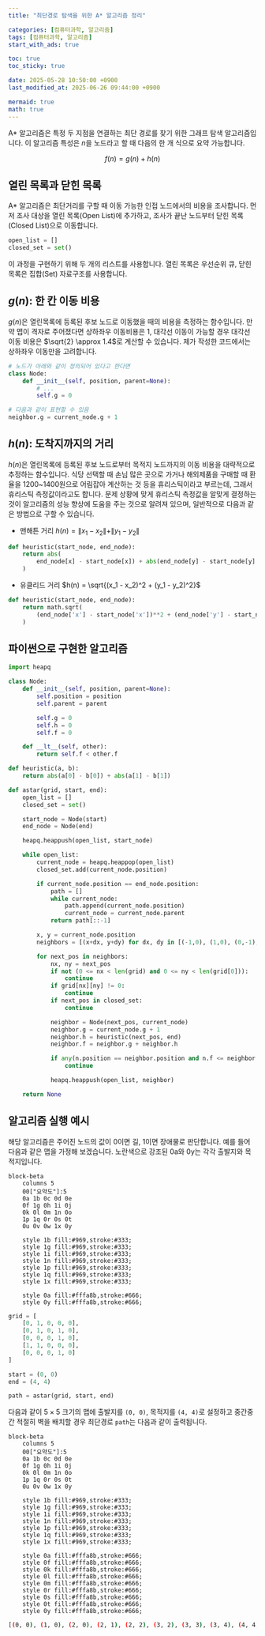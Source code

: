 ```yaml
---
title: "최단경로 탐색을 위한 A* 알고리즘 정리"

categories: [컴퓨터과학, 알고리즘]
tags: [컴퓨터과학, 알고리즘]
start_with_ads: true

toc: true
toc_sticky: true

date: 2025-05-28 10:50:00 +0900
last_modified_at: 2025-06-26 09:44:00 +0900

mermaid: true
math: true
---
```


A* 알고리즘은 특정 두 지점을 연결하는 최단 경로를 찾기 위한 그래프 탐색 알고리즘입니다. 이 알고리즘 특성은 $n$을 노드라고 할 때 다음의 한 개 식으로 요약 가능합니다.

$$
f(n) = g(n) + h(n)
$$

## **열린 목록과 닫힌 목록**

A* 알고리즘은 최단거리를 구할 때 이동 가능한 인접 노드에서의 비용을 조사합니다. 먼저 조사 대상을 열린 목록(Open List)에 추가하고, 조사가 끝난 노드부터 닫힌 목록(Closed List)으로 이동합니다.

```python
open_list = []
closed_set = set()
```

이 과정을 구현하기 위해 두 개의 리스트를 사용합니다. 열린 목록은 우선순위 큐, 닫힌 목록은 집합(Set) 자료구조를 사용합니다.

## **$g(n)$: 한 칸 이동 비용**

$g(n)$은 열린목록에 등록된 후보 노드로 이동했을 때의 비용을 측정하는 함수입니다. 만약 맵이 격자로 주어졌다면 상하좌우 이동비용은 $1$, 대각선 이동이 가능할 경우 대각선 이동 비용은 $\sqrt{2} \approx 1.4$로 계산할 수 있습니다. 제가 작성한 코드에서는 상하좌우 이동만을 고려합니다.

```python
# 노드가 아래와 같이 정의되어 있다고 한다면
class Node:
    def __init__(self, position, parent=None):
        # ...
        self.g = 0

# 다음과 같이 표현할 수 있음
neighbor.g = current_node.g + 1
```

## **$h(n)$: 도착지까지의 거리**

$h(n)$은 열린목록에 등록된 후보 노드로부터 목적지 노드까지의 이동 비용을 대략적으로 추정하는 함수입니다. 식당 선택할 때 손님 많은 곳으로 가거나 해외제품을 구매할 때 환율을 1200~1400원으로 어림잡아 계산하는 것 등을 휴리스틱이라고 부르는데, 그래서 휴리스틱 측정값이라고도 합니다. 문제 상황에 맞게 휴리스틱 측정값을 알맞게 결정하는 것이 알고리즘의 성능 향상에 도움을 주는 것으로 알려져 있으며, 일반적으로 다음과 같은 방법으로 구할 수 있습니다.

- 맨해튼 거리 $h(n) = \|x_1 - x_2\| + \|y_1 - y_2\|$
```python
def heuristic(start_node, end_node):
    return abs(
        end_node[x] - start_node[x]) + abs(end_node[y] - start_node[y]
    )
```
- 유클리드 거리 $h(n) = \sqrt{(x_1 - x_2)^2 + (y_1 - y_2)^2}$
```python
def heuristic(start_node, end_node):
    return math.sqrt(
        (end_node['x'] - start_node['x'])**2 + (end_node['y'] - start_node['y'])**2
    )
```

## **파이썬으로 구현한 알고리즘**

```python
import heapq

class Node:
    def __init__(self, position, parent=None):
        self.position = position
        self.parent = parent

        self.g = 0
        self.h = 0
        self.f = 0

    def __lt__(self, other):
        return self.f < other.f

def heuristic(a, b):
    return abs(a[0] - b[0]) + abs(a[1] - b[1])

def astar(grid, start, end):
    open_list = []
    closed_set = set()

    start_node = Node(start)
    end_node = Node(end)

    heapq.heappush(open_list, start_node)

    while open_list:
        current_node = heapq.heappop(open_list)
        closed_set.add(current_node.position)

        if current_node.position == end_node.position:
            path = []
            while current_node:
                path.append(current_node.position)
                current_node = current_node.parent
            return path[::-1]

        x, y = current_node.position
        neighbors = [(x+dx, y+dy) for dx, dy in [(-1,0), (1,0), (0,-1), (0,1)]]

        for next_pos in neighbors:
            nx, ny = next_pos
            if not (0 <= nx < len(grid) and 0 <= ny < len(grid[0])):
                continue
            if grid[nx][ny] != 0:
                continue
            if next_pos in closed_set:
                continue

            neighbor = Node(next_pos, current_node)
            neighbor.g = current_node.g + 1
            neighbor.h = heuristic(next_pos, end)
            neighbor.f = neighbor.g + neighbor.h

            if any(n.position == neighbor.position and n.f <= neighbor.f for n in open_list):
                continue

            heapq.heappush(open_list, neighbor)

    return None
```

## **알고리즘 실행 예시**

해당 알고리즘은 주어진 노드의 값이 $0$이면 길, $1$이면 장애물로 판단합니다. 예를 들어 다음과 같은 맵을 가정해 보겠습니다. 노란색으로 강조된 0a와 0y는 각각 출발지와 목적지입니다.

```mermaid
block-beta
    columns 5
    00["요약도"]:5
    0a 1b 0c 0d 0e
    0f 1g 0h 1i 0j
    0k 0l 0m 1n 0o
    1p 1q 0r 0s 0t
    0u 0v 0w 1x 0y

    style 1b fill:#969,stroke:#333;
    style 1g fill:#969,stroke:#333;
    style 1i fill:#969,stroke:#333;
    style 1n fill:#969,stroke:#333;
    style 1p fill:#969,stroke:#333;
    style 1q fill:#969,stroke:#333;
    style 1x fill:#969,stroke:#333;
    
    style 0a fill:#fffa8b,stroke:#666;
    style 0y fill:#fffa8b,stroke:#666;
```

```python
grid = [
    [0, 1, 0, 0, 0],
    [0, 1, 0, 1, 0],
    [0, 0, 0, 1, 0],
    [1, 1, 0, 0, 0],
    [0, 0, 0, 1, 0]
]

start = (0, 0)
end = (4, 4)

path = astar(grid, start, end)
```

다음과 같이 $5 \times 5$ 크기의 맵에 출발지를 `(0, 0)`, 목적지를 `(4, 4)`로 설정하고 중간중간 적절히 벽을 배치할 경우 최단경로 `path`는 다음과 같이 출력됩니다.

```mermaid
block-beta
    columns 5
    00["요약도"]:5
    0a 1b 0c 0d 0e
    0f 1g 0h 1i 0j
    0k 0l 0m 1n 0o
    1p 1q 0r 0s 0t
    0u 0v 0w 1x 0y

    style 1b fill:#969,stroke:#333;
    style 1g fill:#969,stroke:#333;
    style 1i fill:#969,stroke:#333;
    style 1n fill:#969,stroke:#333;
    style 1p fill:#969,stroke:#333;
    style 1q fill:#969,stroke:#333;
    style 1x fill:#969,stroke:#333;

    style 0a fill:#fffa8b,stroke:#666;
    style 0f fill:#fffa8b,stroke:#666;
    style 0k fill:#fffa8b,stroke:#666;
    style 0l fill:#fffa8b,stroke:#666;
    style 0m fill:#fffa8b,stroke:#666;
    style 0r fill:#fffa8b,stroke:#666;
    style 0s fill:#fffa8b,stroke:#666;
    style 0t fill:#fffa8b,stroke:#666;
    style 0y fill:#fffa8b,stroke:#666;
```

```bash
[(0, 0), (1, 0), (2, 0), (2, 1), (2, 2), (3, 2), (3, 3), (3, 4), (4, 4)]
```